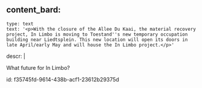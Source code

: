 content_bard:
  -
    type: text
    text: '<p>With the closure of the Allee Du Kaai, the material recovery project, In Limbo is moving to Toestand''s new temporary occupation building near Liedtsplein. This new location will open its doors in late April/early May and will house the In Limbo project.</p>'
descr: |
  <p>What future for In Limbo?
  </p>
  
id: f35745fd-9614-438b-acf1-23612b29375d
